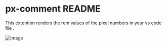 # px-comment README

This extention renders the rem values of the pixel numbers in your vs code file . 

![image](https://user-images.githubusercontent.com/34393560/139572366-0f8a85f2-8558-44e0-90aa-5a054285638a.png)


